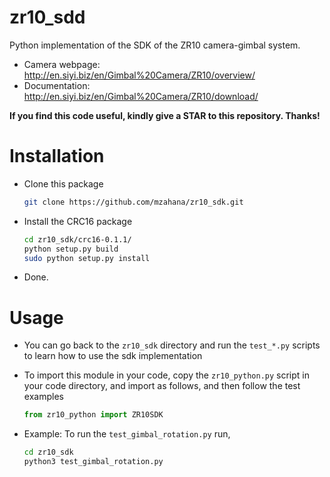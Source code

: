 # zr10_sdd
Python implementation of the SDK of the ZR10 camera-gimbal system.

* Camera webpage: http://en.siyi.biz/en/Gimbal%20Camera/ZR10/overview/
* Documentation: http://en.siyi.biz/en/Gimbal%20Camera/ZR10/download/

**If you find this code useful, kindly give a STAR to this repository. Thanks!**

# Installation
* Clone this package
    ```bash
    git clone https://github.com/mzahana/zr10_sdk.git
    ```
* Install the CRC16 package
    ```bash
    cd zr10_sdk/crc16-0.1.1/
    python setup.py build
    sudo python setup.py install
    ```
* Done. 
# Usage
* You can go back to the `zr10_sdk` directory and run the `test_*.py` scripts to learn how to use the sdk implementation

* To import this module in your code, copy the `zr10_python.py` script in your code directory, and import as follows, and then follow the test examples
    ```python
    from zr10_python import ZR10SDK
    ```
* Example: To run the `test_gimbal_rotation.py` run,
    ```bash
    cd zr10_sdk
    python3 test_gimbal_rotation.py
    ```

